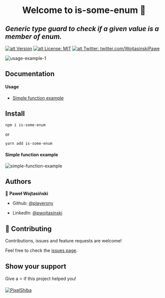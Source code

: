 # <center> Welcome to is-some-enum 👋 </center>

## _Generic type guard to check if a given value is a member of enum._

[![alt Version](https://img.shields.io/npm/v/is-some-enum?color=blue)](https://www.npmjs.com/package/is-some-enum) [![alt License: MIT](https://img.shields.io/badge/License-MIT-yellow.svg)](#)
[![alt Twitter: twitter.com/WojtasinskiPawe](https://img.shields.io/twitter/follow/WojtasinskiPawe.svg?style=social)](https://twitter.com/WojtasinskiPawe)

![usage-example-1](https://i.imgur.com/4NHXq6U.png)

## Documentation

#### Usage

- [Simple function example](#simple-function-example)

## Install

`npm i is-some-enum`

or

`yarn add is-some-enum`

#### Simple function example

![simple-function-example](https://i.imgur.com/PI6zmY9.png)

## Authors

👤 **Paweł Wojtasiński**

- Github: [@playerony](https://github.com/playerony)

- LinkedIn: [@pwojtasinski](https://www.linkedin.com/in/pwojtasinski)

## [](https://github.com/funtal/is-some-enum#-contributing)🤝 Contributing

Contributions, issues and feature requests are welcome!

Feel free to check the [issues page](https://github.com/funtal/is-some-enum/issues).

## Show your support

Give a ⭐️ if this project helped you!

[![PixelShiba](https://emoji.gg/assets/emoji/5344-pixelshiba.gif)](https://emoji.gg/emoji/5344-pixelshiba)
